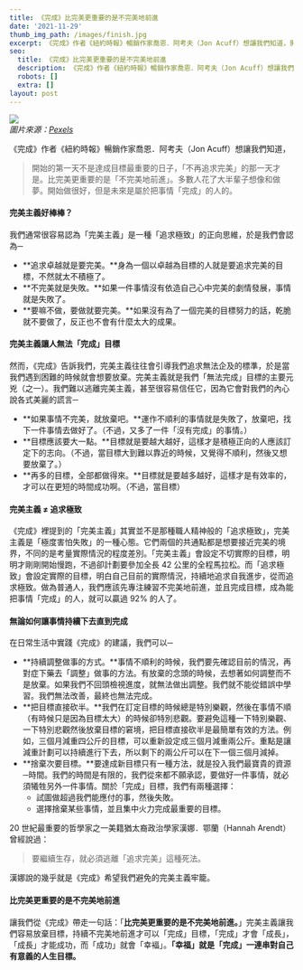 ```yaml
---
title: 《完成》比完美更重要的是不完美地前進
date: '2021-11-29'
thumb_img_path: /images/finish.jpg
excerpt: 《完成》作者《紐約時報》暢銷作家喬恩．阿考夫（Jon Acuff）想讓我們知道，開始的第一天不是達成目標最重要的日子，「不再追求完美」的那一天才是。比完美更重要的是「不完美地前進」。多數人花了大半輩子想像和做夢。開始做很好，但是未來是屬於把事情「完成」的人的。
seo:
  title: 《完成》比完美更重要的是不完美地前進
  description: 《完成》作者《紐約時報》暢銷作家喬恩．阿考夫（Jon Acuff）想讓我們知道，開始的第一天不是達成目標最重要的日子，「不再追求完美」的那一天才是。比完美更重要的是「不完美地前進」。多數人花了大半輩子想像和做夢。開始做很好，但是未來是屬於把事情「完成」的人的。
  robots: []
  extra: []
layout: post
---
```

![](/images/finish.jpg)  
*圖片來源：[Pexels](https://www.pexels.com/photo/people-running-on-a-road-2402734)*

《完成》作者《紐約時報》暢銷作家喬恩．阿考夫（Jon Acuff）想讓我們知道，

> 開始的第一天不是達成目標最重要的日子，「不再追求完美」的那一天才是。比完美更重要的是「不完美地前進」。多數人花了大半輩子想像和做夢。開始做很好，但是未來是屬於把事情「完成」的人的。

#### 完美主義好棒棒？

我們通常很容易認為「完美主義」是一種「追求極致」的正向思維，於是我們會認為─

* **追求卓越就是要完美。**身為一個以卓越為目標的人就是要追求完美的目標，不然就太不積極了。
* **不完美就是失敗。**如果一件事情沒有依造自己心中完美的劇情發展，事情就是失敗了。
* **要嘛不做，要做就要完美。**如果沒有為了一個完美的目標努力的話，乾脆就不要做了，反正也不會有什麼太大的成果。

#### 完美主義讓人無法「完成」目標

然而，《完成》告訴我們，完美主義往往會引導我們追求無法企及的標準，於是當我們遇到困難的時候就會想要放棄。完美主義就是我們「無法完成」目標的主要元兇（之一）。我們難以逃離完美主義，甚至很容易信任它，因為它會對我們的內心說各式美麗的謊言─

* **如果事情不完美，就放棄吧。**運作不順利的事情就是失敗了，放棄吧，找下一件事情去做好了。（不過，又多了一件「沒有完成」的事情。）
* **目標應該要大一點。**目標就是要越大越好，這樣才是積極正向的人應該訂定下的志向。（不過，當目標大到難以靠近的時候，又覺得不順利，然後又想要放棄了。）
* **再多的目標，全部都做得來。**目標就是要越多越好，這樣才是有效率的，才可以在更短的時間成功啊。（不過，當目標）

#### 完美主義 ≠ 追求極致

《完成》裡提到的「完美主義」其實並不是那種職人精神般的「追求極致」，完美主義是「極度害怕失敗」的一種心態。它們兩個的共通點都是想要接近完美的境界，不同的是考量實際情況的程度差別。「完美主義」會設定不切實際的目標，明明才剛剛開始慢跑，不過卻計劃要參加全長 42 公里的全程馬拉松。而「追求極致」會設定實際的目標，明白自己目前的實際情況，持續地追求自我進步，從而追求極致。做為普通人，我們應該先專注練習不完美地前進，並且完成目標，成為能把事情「完成」的人，就可以贏過 92% 的人了。

#### 無論如何讓事情持續下去直到完成

在日常生活中實踐《完成》的建議，我們可以─

* **持續調整做事的方式。**事情不順利的時候，我們要先確認目前的情況，再對症下藥去「調整」做事的方法。有放棄的念頭的時候，去想著如何調整而不是放棄。如果我們不回頭檢視進度，就無法做出調整。我們就不能從錯誤中學習。我們無法改善，最終也無法完成。
* **把目標直接砍半。**我們在訂定目標的時候總是特別樂觀，然後在事情不順（有時候只是因為目標太大）的時候卻特別悲觀。要避免這種一下特別樂觀、一下特別悲觀然後放棄目標的窘境，把目標直接砍半是最簡單有效的方法。例如，三個月減重四公斤的目標，可以重新設定成三個月減重兩公斤。重點是讓減重計劃可以持續進行下去，所以剩下的兩公斤可以在下一個三個月減掉。
* **捨棄次要目標。**要達成新目標只有一種方法，就是投入我們最寶貴的資源─時間。我們的時間是有限的，我們從來都不願承認，要做好一件事情，就必須犧牲另外一件事情。關於「完成」目標，我們有兩種選擇：
    * 試圖做超過我們能應付的事，然後失敗。
    * 選擇捨棄某些事情，並且集中火力完成最重要的目標。

20 世紀最重要的哲學家之一美籍猶太裔政治學家漢娜．鄂蘭（​​Hannah Arendt）曾經說過：

> 要繼續生存，就必須逃離「追求完美」這種死法。

漢娜說的幾乎就是《完成》希望我們避免的完美主義牢籠。

#### 比完美更重要的是不完美地前進

讓我們從《完成》帶走一句話：「**比完美更重要的是不完美地前進。**」完美主義讓我們容易放棄目標，持續不完美地前進才可以「完成」目標，「完成」才會「成長」，「成長」才能成功，而「成功」就會「幸褔」。**「幸福」就是「完成」一連串對自己有意義的人生目標。**
